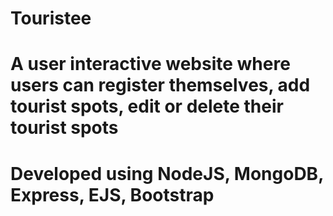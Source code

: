 # Touristee
# A user interactive website where users can register themselves, add tourist spots, edit or delete their tourist spots 
# Developed using NodeJS, MongoDB, Express, EJS, Bootstrap
